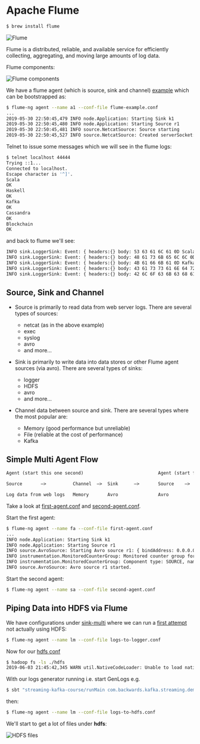 # Apache Flume

```bash
$ brew install flume
```

![Flume](images/flume.png)

Flume is a distributed, reliable, and available service for efficiently collecting, aggregating, and moving large amounts of log data.

Flume components:

![Flume components](images/flume-components.png)

We have a flume agent (which is source, sink and channel) [example](../src/main/resources/flume/flume-example.conf) which can be bootstrapped as:

```bash
$ flume-ng agent --name a1 --conf-file flume-example.conf
...
2019-05-30 22:50:45,479 INFO node.Application: Starting Sink k1
2019-05-30 22:50:45,480 INFO node.Application: Starting Source r1
2019-05-30 22:50:45,481 INFO source.NetcatSource: Source starting
2019-05-30 22:50:45,527 INFO source.NetcatSource: Created serverSocket:sun.nio.ch.ServerSocketChannelImpl[/0:0:0:0:0:0:0:0:44444]
```

Telnet to issue some messages which we will see in the flume logs:

```bash
$ telnet localhost 44444
Trying ::1...
Connected to localhost.
Escape character is '^]'.
Scala
OK
Haskell
OK
Kafka
OK
Cassandra
OK
Blockchain
OK
```

and back to flume we'll see:

```bash
INFO sink.LoggerSink: Event: { headers:{} body: 53 63 61 6C 61 0D Scala. }
INFO sink.LoggerSink: Event: { headers:{} body: 48 61 73 6B 65 6C 6C 0D Haskell. }
INFO sink.LoggerSink: Event: { headers:{} body: 4B 61 66 6B 61 0D Kafka. }
INFO sink.LoggerSink: Event: { headers:{} body: 43 61 73 73 61 6E 64 72 61 0D Cassandra. }
INFO sink.LoggerSink: Event: { headers:{} body: 42 6C 6F 63 6B 63 68 61 69 6E 0D Blockchain.}
```

## Source, Sink and Channel

- Source is primarily to read data from web server logs. There are several types of sources:
  - netcat (as in the above example)
  - exec
  - syslog
  - avro
  - and more...

- Sink is primarily to write data into data stores or other Flume agent sources (via avro). There are several types of sinks:
  - logger
  - HDFS
  - avro
  - and more...

- Channel data between source and sink. There are several types where the most popular are:
  - Memory (good performance but unreliable)
  - File (reliable at the cost of performance)
  - Kafka

## Simple Multi Agent Flow

```markdown
Agent (start this one second)                            Agent (start first)

Source       —>          Channel  —>  Sink      —>       Source    —>    Channel   —>  Sink

Log data from web logs   Memory       Avro               Avro	           Memory        logger
```

Take a look at [first-agent.conf](../src/main/resources/simple-multi/first-agent.conf) and [second-agent.conf](../src/main/resources/simple-multi/second-agent.conf).

Start the first agent:

```bash
$ flume-ng agent --name fa --conf-file first-agent.conf
...
INFO node.Application: Starting Sink k1
INFO node.Application: Starting Source r1
INFO source.AvroSource: Starting Avro source r1: { bindAddress: 0.0.0.0, port: 44444 }...
INFO instrumentation.MonitoredCounterGroup: Monitored counter group for type: SOURCE, name: r1: Successfully registered new MBean.
INFO instrumentation.MonitoredCounterGroup: Component type: SOURCE, name: r1 started
INFO source.AvroSource: Avro source r1 started.
```

Start the second agent:

```bash
$ flume-ng agent --name sa --conf-file second-agent.conf
```

## Piping Data into HDFS via Flume

We have configurations under [sink-multi](../src/main/resources/flume/sink-multi) where we can run a [first attempt](../src/main/resources/flume/sink-multi/logs-to-logger.conf) not actually using HDFS:

```bash
$ flume-ng agent --name lm --conf-file logs-to-logger.conf
```

Now for our [hdfs conf](../src/main/resources/flume/sink-multi/logs-to-hdfs.conf)

```bash
$ hadoop fs -ls ./hdfs
2019-06-03 21:45:42,345 WARN util.NativeCodeLoader: Unable to load native-hadoop library for your platform... using builtin-java classes where applicable
```
With our logs generator running i.e. start GenLogs e.g.

```bash
$ sbt "streaming-kafka-course/runMain com.backwards.kafka.streaming.demo.GenLogs"
```

then:

```bash
$ flume-ng agent --name lm --conf-file logs-to-hdfs.conf
```

We'll start to get a lot of files under **hdfs**:

![HDFS files](images/hdfs-files.png)